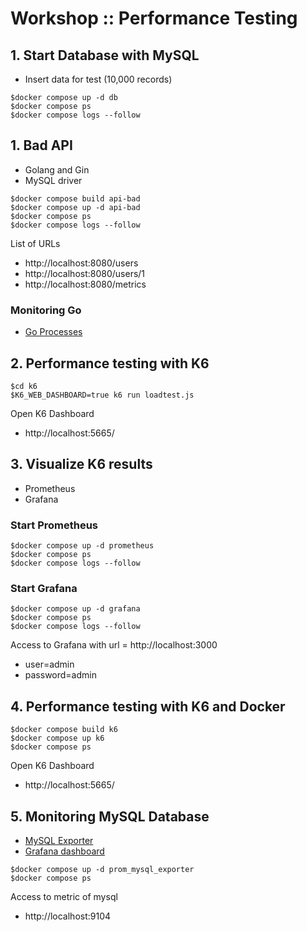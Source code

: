 # Workshop :: Performance Testing


## 1. Start Database with MySQL
* Insert data for test (10,000 records)
```
$docker compose up -d db
$docker compose ps
$docker compose logs --follow
```

## 1. Bad API
* Golang and Gin
* MySQL driver

```
$docker compose build api-bad
$docker compose up -d api-bad
$docker compose ps
$docker compose logs --follow
```

List of URLs
* http://localhost:8080/users
* http://localhost:8080/users/1
* http://localhost:8080/metrics

### Monitoring Go
* [Go Processes](https://grafana.com/grafana/dashboards/6671-go-processes)

## 2. Performance testing with K6
```
$cd k6
$K6_WEB_DASHBOARD=true k6 run loadtest.js
```

Open K6 Dashboard
* http://localhost:5665/

## 3. Visualize K6 results
* Prometheus
* Grafana

### Start Prometheus
```
$docker compose up -d prometheus
$docker compose ps
$docker compose logs --follow
```

### Start Grafana
```
$docker compose up -d grafana
$docker compose ps
$docker compose logs --follow
```

Access to Grafana with url = http://localhost:3000
* user=admin
* password=admin

## 4. Performance testing with K6 and Docker
```
$docker compose build k6
$docker compose up k6
$docker compose ps
```

Open K6 Dashboard
* http://localhost:5665/

## 5. Monitoring MySQL Database
* [MySQL Exporter](https://github.com/prometheus/mysqld_exporter)
* [Grafana dashboard](https://grafana.com/grafana/dashboards/14057-mysql/)

```
$docker compose up -d prom_mysql_exporter
$docker compose ps
```

Access to metric of mysql
* http://localhost:9104